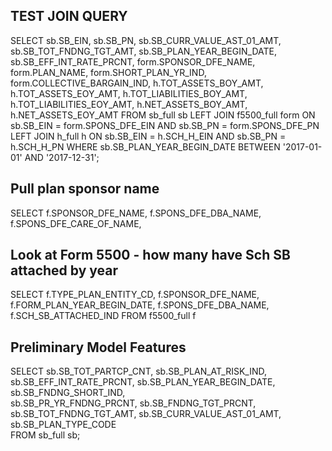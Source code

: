 ## TEST JOIN QUERY

SELECT sb.SB_EIN, sb.SB_PN, sb.SB_CURR_VALUE_AST_01_AMT, sb.SB_TOT_FNDNG_TGT_AMT, sb.SB_PLAN_YEAR_BEGIN_DATE, sb.SB_EFF_INT_RATE_PRCNT,
        form.SPONSOR_DFE_NAME, form.PLAN_NAME, form.SHORT_PLAN_YR_IND, form.COLLECTIVE_BARGAIN_IND,
        h.TOT_ASSETS_BOY_AMT, h.TOT_ASSETS_EOY_AMT, h.TOT_LIABILITIES_BOY_AMT, h.TOT_LIABILITIES_EOY_AMT, h.NET_ASSETS_BOY_AMT, h.NET_ASSETS_EOY_AMT
FROM sb_full sb
  LEFT JOIN f5500_full form
    ON sb.SB_EIN = form.SPONS_DFE_EIN AND sb.SB_PN = form.SPONS_DFE_PN
  LEFT JOIN h_full h
    ON sb.SB_EIN = h.SCH_H_EIN AND sb.SB_PN = h.SCH_H_PN
  WHERE sb.SB_PLAN_YEAR_BEGIN_DATE BETWEEN '2017-01-01' AND '2017-12-31';

## Pull plan sponsor name

SELECT f.SPONSOR_DFE_NAME, f.SPONS_DFE_DBA_NAME, f.SPONS_DFE_CARE_OF_NAME,

## Look at Form 5500 - how many have Sch SB attached by year

SELECT f.TYPE_PLAN_ENTITY_CD, f.SPONSOR_DFE_NAME, f.FORM_PLAN_YEAR_BEGIN_DATE, f.SPONS_DFE_DBA_NAME, f.SCH_SB_ATTACHED_IND
  FROM f5500_full f

## Preliminary Model Features

SELECT sb.SB_TOT_PARTCP_CNT, sb.SB_PLAN_AT_RISK_IND, sb.SB_EFF_INT_RATE_PRCNT, sb.SB_PLAN_YEAR_BEGIN_DATE, sb.SB_FNDNG_SHORT_IND, \
       sb.SB_PR_YR_FNDNG_PRCNT, sb.SB_FNDNG_TGT_PRCNT, sb.SB_TOT_FNDNG_TGT_AMT, sb.SB_CURR_VALUE_AST_01_AMT, \
       sb.SB_PLAN_TYPE_CODE \
FROM sb_full sb;
